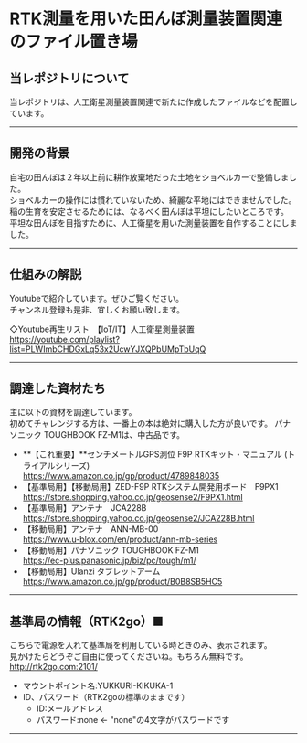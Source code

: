 # RTK測量を用いた田んぼ測量装置関連のファイル置き場

## 当レポジトリについて
当レポジトリは、人工衛星測量装置関連で新たに作成したファイルなどを配置しています。

***

## 開発の背景
自宅の田んぼは２年以上前に耕作放棄地だった土地をショベルカーで整備しました。  
ショベルカーの操作には慣れていないため、綺麗な平地にはできませんでした。  
稲の生育を安定させるためには、なるべく田んぼは平坦にしたいところです。  
平坦な田んぼを目指すために、人工衛星を用いた測量装置を自作することにしました。  

****

## 仕組みの解説
Youtubeで紹介しています。ぜひご覧ください。  
チャンネル登録も是非、宜しくお願い致します。

◇Youtube再生リスト　【IoT/IT】人工衛星測量装置  
https://youtube.com/playlist?list=PLWImbCHDGxLq53x2UcwYJXQPbUMpTbUqQ  

***

## 調達した資材たち
主に以下の資材を調達しています。  
初めてチャレンジする方は、一番上の本は絶対に購入した方が良いです。
パナソニック TOUGHBOOK FZ-M1は、中古品です。

- **【これ重要】**センチメートルGPS測位 F9P RTKキット・マニュアル (トライアルシリーズ)  
https://www.amazon.co.jp/gp/product/4789848035
- 【基準局用】【移動局用】ZED-F9P RTKシステム開発用ボード　F9PX1  
https://store.shopping.yahoo.co.jp/geosense2/F9PX1.html
- 【基準局用】アンテナ　JCA228B  
https://store.shopping.yahoo.co.jp/geosense2/JCA228B.html
- 【移動局用】アンテナ　ANN-MB-00  
https://www.u-blox.com/en/product/ann-mb-series
- 【移動局用】パナソニック TOUGHBOOK FZ-M1  
https://ec-plus.panasonic.jp/biz/pc/tough/m1/
- 【移動局用】Ulanzi タブレットアーム  
https://www.amazon.co.jp/gp/product/B0B8SB5HC5

***

## 基準局の情報（RTK2go）■
こちらで電源を入れて基準局を利用している時ときのみ、表示されます。  
見かけたらどうぞご自由に使ってくださいね。もちろん無料です。  
http://rtk2go.com:2101/

- マウントポイント名:YUKKURI-KIKUKA-1
- ID、パスワード（RTK2goの標準のままです）
  - ID:メールアドレス
  - パスワード:none   ← "none"の4文字がパスワードです
------------------------------------
